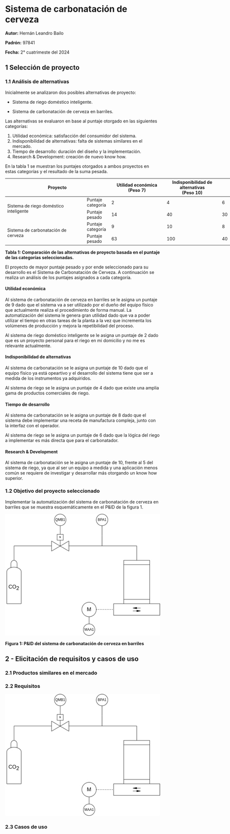 # Sistema de carbonatación de cerveza

**Autor:** Hernán Leandro Bailo

**Padrón:** 97841

**Fecha:** 2° cuatrimeste del 2024


## 1 Selección de proyecto

### 1.1 Análisis de alternativas

Inicialmente se analizaron dos posibles alternativas de proyecto:

* Sistema de riego doméstico inteligente.

* Sistema de carbonatación de cerveza en barriles.

Las alternativas se evaluaron en base al puntaje otorgado en las siguientes categorías:

1) Utilidad económica: satisfacción del consumidor del sistema.
3) Indisponibilidad de alternativas: falta de sistemas similares en el mercado.
4) Tiempo de desarrollo: duración del diseño y la implementación.
5) Research & Development: creación de nuevo know how.

En la tabla 1 se muestran los puntajes otorgados a ambos proyectos en estas categorías y el resultado de la suma pesada.

<table class="tg" style="undefined;table-layout: fixed; width: 1239px"><colgroup>
<col style="width: 259px">
<col style="width: 80px">
<col style="width: 180px">
<col style="width: 180px">
<col style="width: 180px">
<col style="width: 180px">
<col style="width: 180px">
</colgroup>
<thead>
  <tr>
    <th class="tg-qbk9" colspan="2">Proyecto</th>
    <th class="tg-qbk9">Utilidad económica<br><span style="font-weight:bold">(Peso 7)</span></th>
    <th class="tg-ncfi">Indisponibilidad de<br>alternativas <br>(Peso 10)</th>
    <th class="tg-ncfi">Tiempo de<br>desarrollo<br>(Peso 5)</th>
    <th class="tg-ncfi">Research &amp; Development<br>(Peso 9)</th>
    <th class="tg-ncfi">Suma de puntajes<br>pesados</th>
  </tr></thead>
<tbody>
  <tr>
    <td class="tg-lboi" rowspan="2">Sistema de riego doméstico inteligente</td>
    <td class="tg-c3ow">Puntaje<br>categoría</td>
    <td class="tg-9wq8">2</td>
    <td class="tg-nrix">4</td>
    <td class="tg-nrix">6</td>
    <td class="tg-nrix">5</td>
    <td class="tg-nrix">-</td>
  </tr>
  <tr>
    <td class="tg-c3ow">Puntaje<br>pesado</td>
    <td class="tg-9wq8">14</td>
    <td class="tg-nrix">40</td>
    <td class="tg-nrix">30</td>
    <td class="tg-nrix">45</td>
    <td class="tg-nrix">129</td>
  </tr>
  <tr>
    <td class="tg-cly1" rowspan="2">Sistema de carbonatación de cerveza</td>
    <td class="tg-baqh">Puntaje<br>categoría</td>
    <td class="tg-nrix">9</td>
    <td class="tg-nrix">10</td>
    <td class="tg-nrix">8</td>
    <td class="tg-nrix">10</td>
    <td class="tg-nrix">-</td>
  </tr>
  <tr>
    <td class="tg-baqh">Puntaje<br>pesado</td>
    <td class="tg-nrix">63</td>
    <td class="tg-nrix">100</td>
    <td class="tg-nrix">40</td>
    <td class="tg-nrix">90</td>
    <td class="tg-nrix">293</td>
  </tr>
</tbody></table>

**Tabla 1: Comparación de las alternativas de proyecto basada en el puntaje de las categorías seleccionadas.**

El proyecto de mayor puntaje pesado y por ende seleccionado para su desarrollo es el Sistema de Carbonatación de Cerveza. A continuación se realiza un análisis de los puntajes asignados a cada categoría.

#### Utilidad económica
Al sistema de carbonatación de cerveza en barriles se le asigna un puntaje de 9 dado que el sistema va a ser utilizado por el dueño del equipo físico que actualmente realiza el procedimiento de forma manual. La automatización del sistema le genera gran utilidad dado que va a poder utilizar el tiempo en otras tareas de la planta a la vez que incrementa los volúmenes de producción y mejora la repetibilidad del proceso.

Al sistema de riego doméstico inteligente se le asigna un puntaje de 2 dado que es un proyecto personal para el riego en mi domicilio y no me es relevante actualmente.

#### Indisponibilidad de alternativas
Al sistema de carbonatación se le asigna un puntaje de 10 dado que el equipo físico ya está opeartivo y el desarrollo del sistema tiene que ser a medida de los instrumentos ya adquiridos.

Al sistema de riego se le asigna un puntaje de 4 dado que existe una amplia gama de productos comerciales de riego.

#### Tiempo de desarrollo
Al sistema de carbonatación se le asigna un puntaje de 8 dado que el sistema debe implementar una receta de manufactura compleja, junto con la interfaz con el operador.

Al sistema de riego se le asigna un puntaje de 6 dado que la lógica del riego a implementar es más directa que para el carbonatador.

#### Research & Development
Al sistema de carbonatación se le asigna un puntaje de 10, frente al 5 del sistema de riego, ya que al ser un equipo a medida y una aplicación menos común se requiere de investigar y desarrollar más otorgando un know how superior.

### 1.2 Objetivo del proyecto seleccionado
Implementar la automatización del sistema de carbonatación de cerveza en barriles que se muestra esquemáticamente en el P&ID de la figura 1.

<picture>
    <source media="(prefers-color-scheme: dark)" srcset="architecture/process-and-instrumentation-diagram-dark.png">
    <source media="(prefers-color-scheme: light)" srcset="architecture/process-and-instrumentation-diagram-light.png"> 
    <img alt="Shows the recipe state diagram." src="architecture/process-and-instrumentation-diagram-light.png">
</picture>

**Figura 1: P&ID del sistema de carbonatación de cerveza en barriles**

## 2 - Elicitación de requisitos y casos de uso

### 2.1 Productos similares en el mercado

### 2.2 Requisitos

<picture>
    <source media="(prefers-color-scheme: dark)" srcset="architecture/process-and-instrumentation-diagram-dark.png">
    <source media="(prefers-color-scheme: light)" srcset="architecture/process-and-instrumentation-diagram-light.png"> 
    <img alt="Shows the recipe state diagram." src="architecture/process-and-instrumentation-diagram-light.png">
</picture>

### 2.3 Casos de uso





